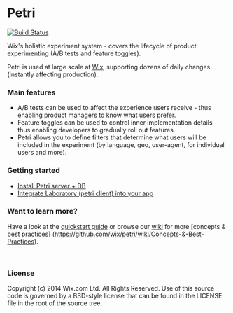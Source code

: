 Petri
=====

[![Build Status](https://travis-ci.org/wix/petri.svg?branch=master)](https://travis-ci.org/wix/petri)

Wix's holistic experiment system - covers the lifecycle of product experimenting (A/B tests and feature toggles).

Petri is used at large scale at [Wix](http://www.wix.com), supporting dozens of daily changes (instantly affecting production).  

### Main features
* A/B tests can be used to affect the experience users receive - thus enabling product managers to know what users prefer.
* Feature toggles can be used to control inner implementation details - thus enabling developers to gradually roll out features.  
* Petri allows you to define filters that determine what users will be included in the experiment (by language, geo, user-agent, for individual users and more).

### Getting started
* [Install Petri server + DB](https://github.com/wix/petri/wiki/Installing-Petri-Server)
* [Integrate Laboratory (petri client) into your app](https://github.com/wix/petri/wiki/Integrating-Petri-into-your-app)


### Want to learn more? 
Have a look at the [quickstart guide](https://github.com/wix/petri/wiki/Quickstart-Guide) or browse our [wiki](https://github.com/wix/petri/wiki/PETRI) for more [concepts & best practices] (https://github.com/wix/petri/wiki/Concepts-&-Best-Practices).

</br>

### License

Copyright (c) 2014 Wix.com Ltd. All Rights Reserved. Use of this source code is governed by a BSD-style license that can be found in the LICENSE file in the root of the source tree.
